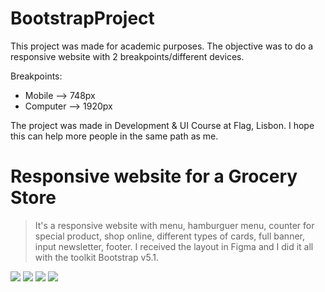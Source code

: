 # BootstrapProject
This project was made for academic purposes. The objective was to do a responsive website with 2 breakpoints/different devices.

Breakpoints:
- Mobile --> 748px 
- Computer --> 1920px

The project was made in Development &amp; UI Course at Flag, Lisbon.
I hope this can help more people in the same path as me.

# Responsive website for a Grocery Store
> It's a responsive website with menu, hamburguer menu, counter for special product, shop online, different types of cards, full banner, input newsletter, footer. 
I received the layout in Figma and I did it all with the toolkit Bootstrap v5.1.

<img src="https://img.shields.io/badge/Visual_Studio_Code-0078D4?style=for-the-badge&logo=visual%20studio%20code&logoColor=white" /> <img src="https://img.shields.io/badge/Figma-F24E1E?style=for-the-badge&logo=figma&logoColor=white" />  <img src="https://img.shields.io/badge/Bootstrap-563D7C?style=for-the-badge&logo=bootstrap&logoColor=white" /> <img src="https://img.shields.io/badge/CSS3-1572B6?style=for-the-badge&logo=css3&logoColor=white" />

